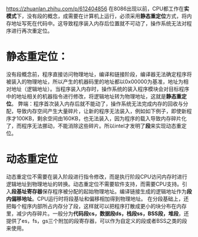 https://zhuanlan.zhihu.com/p/612404856
在8086出现以前，CPU都工作在**实模式**下，没有段的概念，成需要在计算机上运行，必须采用**静态重定位**方式，将内存地址写死在代码中。这导致程序装入内存后位置就不可动了，操作系统无法对程序进行再次重定位。
# 静态重定位：
没有段概念前，程序直接访问物理地址，编译和链接阶段，编译器无法确定程序将被装入的物理地址，所以产生的机器码里的地址都以0x00000为基准，地址为相对地址（逻辑地址）。当程序装入内存时，操作系统的装入程序模块会对目标程序中的地址相关的机器指令进行修改，将逻辑地址转为物理地址，这就是**静态重定位**。
弊端：程序首次装入内存后就不能动了，操作系统无法完成内存的回收与分配，导致内存空间产生大量碎片，让新的程序无法装入，例如如下例子，即使新程序才100KB，剩余空间由160KB，也无法装入，因为程序的载入导致内存碎片化了，而程序无法挪动，不能消除这些碎片。所以intel才发明了**段**来实现动态重定位。

# 动态重定位
动态重定位不需要在装入阶段进行指令修改，而是执行阶段CPU访问内存时进行逻辑地址到物理地址的转换。动态重定位不需要软件支持，而需要CPU支持。引入**段基址寄存器**保存程序被分配的起始物理地址。编译链接生成的逻辑地址作为**段内偏移地址**。CPU运行时将段基址和偏移相加得到物理地址。
在分段基础上，还把每个程序内部所占内存分了段，这样就可以把程序打散成更小的块分布在内存里，减少内存碎片。一般分为**代码段cs，数据段ds，栈段ss，BSS段，堆段**，还提供了es，fs，gs三个附加的段寄存器，可以作为自定义的段或者BSS之类的段来使用。